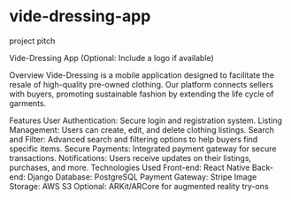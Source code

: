# vide-dressing-app
project pitch

Vide-Dressing App
 (Optional: Include a logo if available)

Overview
Vide-Dressing is a mobile application designed to facilitate the resale of high-quality pre-owned clothing. Our platform connects sellers with buyers, promoting sustainable fashion by extending the life cycle of garments.

Features
User Authentication: Secure login and registration system.
Listing Management: Users can create, edit, and delete clothing listings.
Search and Filter: Advanced search and filtering options to help buyers find specific items.
Secure Payments: Integrated payment gateway for secure transactions.
Notifications: Users receive updates on their listings, purchases, and more.
Technologies Used
Front-end: React Native
Back-end: Django
Database: PostgreSQL
Payment Gateway: Stripe
Image Storage: AWS S3
Optional: ARKit/ARCore for augmented reality try-ons
